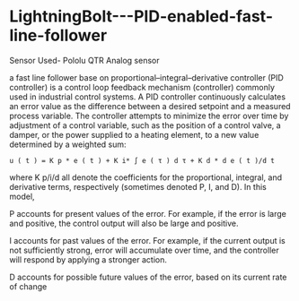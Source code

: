 # LightningBolt---PID-enabled-fast-line-follower
Sensor Used-
 Pololu QTR Analog sensor 

a fast line follower base on proportional–integral–derivative controller (PID controller) is a control loop feedback mechanism (controller) commonly used in industrial control systems. A PID controller continuously calculates an error value as the difference between a desired setpoint and a measured process variable. The controller attempts to minimize the error over time by adjustment of a control variable, such as the position of a control valve, a damper, or the power supplied to a heating element, to a new value determined by a weighted sum:

    u ( t ) = K p * e ( t ) + K i* ∫ e ( τ ) d τ + K d * d e ( t )/d t 

where K p/i/d all denote the coefficients for the proportional, integral, and derivative terms, respectively (sometimes denoted P, I, and D). In this model,

P accounts for present values of the error. For example, if the error is large and positive, the control output will also be large and positive.

I accounts for past values of the error. For example, if the current output is not sufficiently strong, error will accumulate over time, and the controller will respond by applying a stronger action.

D accounts for possible future values of the error, based on its current rate of change


 
